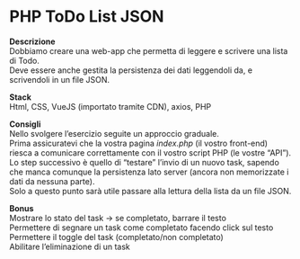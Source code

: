 PHP ToDo List JSON
===

**Descrizione**  
Dobbiamo creare una web-app che permetta di leggere e scrivere una lista di Todo.  
Deve essere anche gestita la persistenza dei dati leggendoli da, e scrivendoli in un file JSON.  
 
**Stack**  
Html, CSS, VueJS (importato tramite CDN), axios, PHP  

**Consigli**  
Nello svolgere l’esercizio seguite un approccio graduale.  
Prima assicuratevi che la vostra pagina *index.php* (il vostro front-end) riesca a comunicare correttamente con il vostro script PHP (le vostre “API”).  
Lo step successivo è quello di “testare” l’invio di un nuovo task, sapendo che manca comunque la persistenza lato server (ancora non memorizzate i dati da nessuna parte).  
Solo a questo punto sarà utile passare alla lettura della lista da un file JSON.  

**Bonus**  
Mostrare lo stato del task → se completato, barrare il testo  
Permettere di segnare un task come completato facendo click sul testo  
Permettere il toggle del task (completato/non completato)  
Abilitare l’eliminazione di un task  